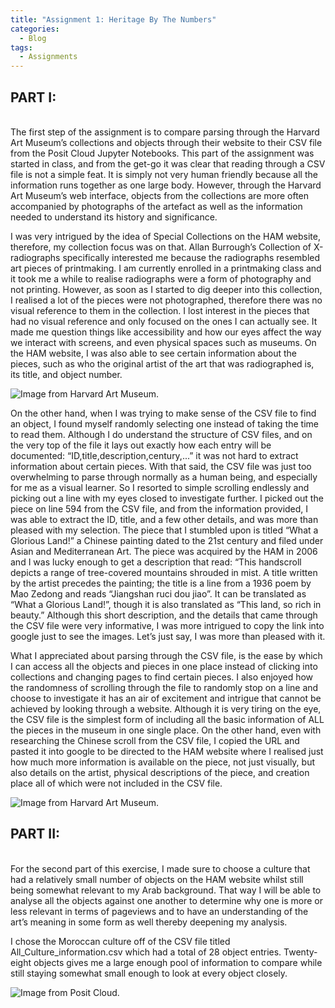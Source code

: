 ```yaml
---
title: "Assignment 1: Heritage By The Numbers"
categories:
  - Blog
tags:
  - Assignments
---
```


## PART I:
</br>
The first step of the assignment is to compare parsing through the Harvard Art Museum’s collections and objects through their website to their CSV file from the Posit Cloud Jupyter Notebooks. This part of the assignment was started in class, and from the get-go it was clear that reading through a CSV file is not a simple feat. It is simply not very human friendly because all the information runs together as one large body. However, through the Harvard Art Museum’s web interface, objects from the collections are more often accompanied by photographs of the artefact as well as the information needed to understand its history and significance. 

I was very intrigued by the idea of Special Collections on the HAM website, therefore, my collection focus was on that. Allan Burrough’s Collection of X-radiographs specifically interested me because the radiographs resembled art pieces of printmaking. I am currently enrolled in a printmaking class and it took me a while to realise radiographs were a form of photography and not printing. However, as soon as I started to dig deeper into this collection, I realised a lot of the pieces were not photographed, therefore there was no visual reference to them in the collection. I lost interest in the pieces that had no visual reference and only focused on the ones I can actually see. It made me question things like accessibility and how our eyes affect the way we interact with screens, and even physical spaces such as museums. On the HAM website, I was also able to see certain information about the pieces, such as who the original artist of the art that was radiographed is, its title, and object number. 

![Image from Harvard Art Museum.](/image/Triptych.jpeg)

On the other hand, when I was trying to make sense of the CSV file to find an object, I found myself randomly selecting one instead of taking the time to read them. Although I do understand the structure of CSV files, and on the very top of the file it lays out exactly how each entry will be documented: “ID,title,description,century,...” it was not hard to extract information about certain pieces. With that said, the CSV file was just too overwhelming to parse through normally as a human being, and especially for me as a visual learner. So I resorted to simple scrolling endlessly and picking out a line with my eyes closed to investigate further. I picked out the piece on line 594 from the CSV file, and from the information provided, I was able to extract the ID, title, and a few other details, and was more than pleased with my selection. The piece that I stumbled upon is titled “What a Glorious Land!” a Chinese painting dated to the 21st century and filed under Asian and Mediterranean Art. The piece was acquired by the HAM in 2006 and I was lucky enough to get a description that read: “This handscroll depicts a range of tree-covered mountains shrouded in mist. A title written by the artist precedes the painting; the title is a line from a 1936 poem by Mao Zedong and reads “Jiangshan ruci dou jiao”. It can be translated as “What a Glorious Land!”, though it is also translated as “This land, so rich in beauty.” Although this short description, and the details that came through the CSV file were very informative, I was more intrigued to copy the link into google just to see the images. Let’s just say, I was more than pleased with it. 

What I appreciated about parsing through the CSV file, is the ease by which I can access all the objects and pieces in one place instead of clicking into collections and changing pages to find certain pieces. I also enjoyed how the randomness of scrolling through the file to randomly stop on a line and choose to investigate it has an air of excitement and intrigue that cannot be achieved by looking through a website. Although it is very tiring on the eye, the CSV file is the simplest form of including all the basic information of ALL the pieces in the museum in one single place. On the other hand, even with researching the Chinese scroll from the CSV file, I copied the URL and pasted it into google to be directed to the HAM website where I realised just how much more information is available on the piece, not just visually, but also details on the artist, physical descriptions of the piece, and creation place all of which were not included in the CSV file. 

![Image from Harvard Art Museum.](/image/Japan.jpeg)

## PART II:
</br>
For the second part of this exercise, I made sure to choose a culture that had a relatively small number of objects on the HAM website whilst still being somewhat relevant to my Arab background. That way I will be able to analyse all the objects against one another to determine why one is more or less relevant in terms of pageviews and to have an understanding of the art’s meaning in some form as well thereby deepening my analysis. 

I chose the Moroccan culture off of the CSV file titled All_Culture_information.csv which had a total of 28 object entries. Twenty-eight objects gives me a large enough pool of information to compare while still staying somewhat small enough to look at every object closely.  

![Image from Posit Cloud.](/image/A1-P2-1.png.jpeg)





